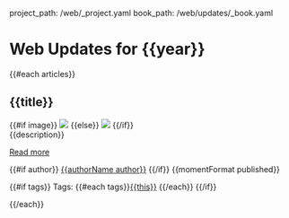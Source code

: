 project_path: /web/_project.yaml
book_path: /web/updates/_book.yaml

# Web Updates for {{year}}

{{#each articles}}

## {{title}}
<div class="attempt-right">
  {{#if image}}
    <img src="{{image}}">
  {{else}}
    <img src="https://placehold.it/350x150">
  {{/if}}
</div>
{{description}}

[Read more]({{path}})

{{#if author}}
[{{authorName author}}](/web/resources/contributors#{{author}})
{{/if}}
{{momentFormat published}}

{{#if tags}}
Tags: {{#each tags}}[{{this}}](#) {{/each}}
{{/if}}

<div style="clear:both"></div>

{{/each}}
